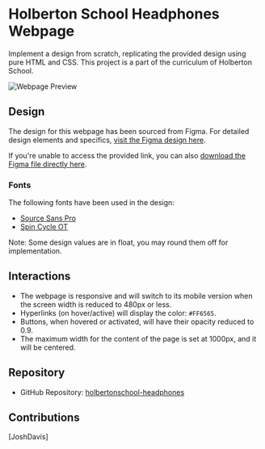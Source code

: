 # Holberton School Headphones Webpage

Implement a design from scratch, replicating the provided design using pure HTML and CSS. This project is a part of the curriculum of Holberton School.

![Webpage Preview](path-to-preview-image-if-any)

## Design

The design for this webpage has been sourced from Figma. For detailed design elements and specifics, [visit the Figma design here](https://www.figma.com/file/FfnVADRC9xgI3yiZliTBYZ/Holberton-School---Headphone-company?type=design&node-id=0-1&mode=design&t=T55PB1HJZtoDDVMj-0).

If you're unable to access the provided link, you can also [download the Figma file directly here](https://intranet.hbtn.io/rltoken/tWEPFyHyXyNO9Xfi2Er2EA).

### Fonts

The following fonts have been used in the design:

- [Source Sans Pro](https://intranet.hbtn.io/rltoken/yvx4-XkjAQJgHlN6RAoKWQ)
- [Spin Cycle OT](https://intranet.hbtn.io/rltoken/Jw0FKYKB6l5_2Koto0duTA)

Note: Some design values are in float, you may round them off for implementation.

## Interactions

- The webpage is responsive and will switch to its mobile version when the screen width is reduced to 480px or less.
- Hyperlinks (on hover/active) will display the color: `#FF6565`.
- Buttons, when hovered or activated, will have their opacity reduced to 0.9.
- The maximum width for the content of the page is set at 1000px, and it will be centered.

## Repository

- GitHub Repository: [holbertonschool-headphones](https://github.com/JD037/holbertonschool-headphones)

## Contributions

[JoshDavis]
